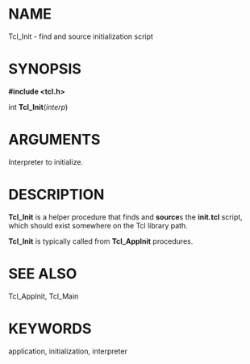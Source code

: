 # NAME

Tcl_Init - find and source initialization script

# SYNOPSIS

**#include \<tcl.h\>**

int **Tcl_Init**(*interp*)

# ARGUMENTS

Interpreter to initialize.

# DESCRIPTION

**Tcl_Init** is a helper procedure that finds and **source**s the
**init.tcl** script, which should exist somewhere on the Tcl library
path.

**Tcl_Init** is typically called from **Tcl_AppInit** procedures.

# SEE ALSO

Tcl_AppInit, Tcl_Main

# KEYWORDS

application, initialization, interpreter

